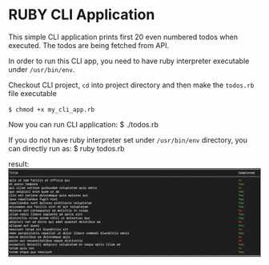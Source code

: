 # RUBY CLI Application 

This simple CLI application prints first 20 even numbered todos when executed. The todos are being fetched from API.

In order to run this CLI app, you need to have ruby interpreter executable under `/usr/bin/env`.

Checkout CLI project, `cd` into project directory and then make the `todos.rb` file executable

`$ chmod +x my_cli_app.rb`

Now you can run CLI application:
$ ./todos.rb

If you do not have ruby interpreter set under `/usr/bin/env` directory, you can directly run as:
$ ruby todos.rb


result:
![alt text](https://github.com/nilay/ruby-cli/blob/main/screenshot.jpg?raw=true)
